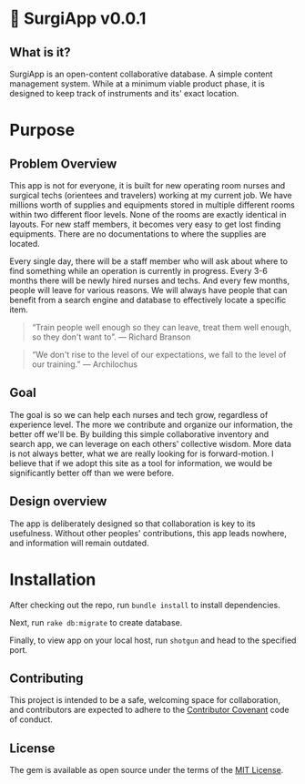 # 🏩 SurgiApp v0.0.1

## What is it?

SurgiApp is an open-content collaborative database. A simple content management system. While at a minimum viable product phase, it is designed to keep track of instruments and its' exact location.

# Purpose

## Problem Overview

This app is not for everyone, it is built for new operating room nurses and surgical techs (orientees and travelers) working at my current job. We have millions worth of supplies and equipments stored in multiple different rooms within two different floor levels. None of the rooms are exactly identical in layouts. For new staff members, it becomes very easy to get lost finding equipments. There are no documentations to where the supplies are located. 

Every single day, there will be a staff member who will ask about where to find something while an operation is currently in progress. Every 3-6 months there will be newly hired nurses and techs. And every few months, people will leave for various reasons. We will always have people that can benefit from a search engine and database to effectively locate a specific item. 

>“Train people well enough so they can leave, treat them well enough, so they don't want to”. — Richard Branson

>“We don't rise to the level of our expectations, we fall to the level of our training.” ― Archilochus

## Goal

The goal is so we can help each nurses and tech grow, regardless of experience level. The more we contribute and organize our information, the better off we'll be. By building this simple collaborative inventory and search app, we can leverage on each others' collective wisdom. More data is not always better, what we are really looking for is forward-motion. I believe that if we adopt this site as a tool for information, we would be significantly better off than we were before.

## Design overview

The app is deliberately designed so that collaboration is key to its usefulness. Without other peoples' contributions, this app leads nowhere, and information will remain outdated. 

# Installation

After checking out the repo, run `bundle install` to install dependencies.

Next, run `rake db:migrate` to create database.

Finally, to view app on your local host, run `shotgun` and head to the specified port.

## Contributing

This project is intended to be a safe, welcoming space for collaboration, and contributors are expected to adhere to the [Contributor Covenant](http://contributor-covenant.org) code of conduct.

## License

The gem is available as open source under the terms of the [MIT License](http://opensource.org/licenses/MIT).